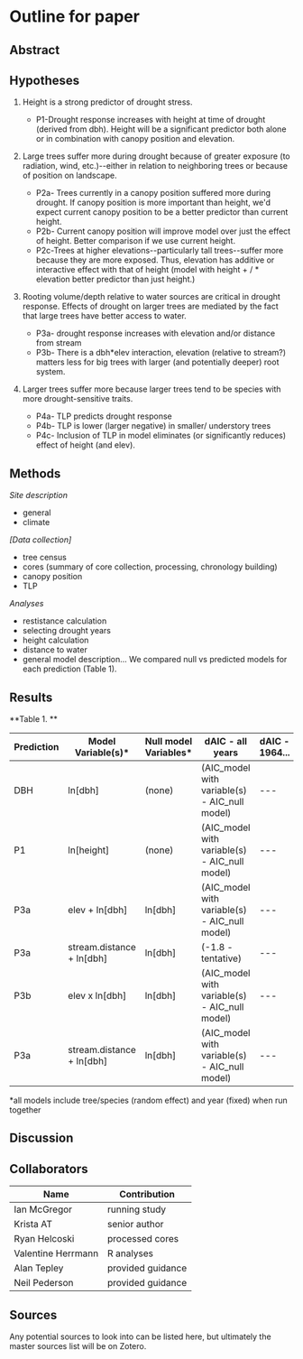 # Outline for paper

## Abstract


## Hypotheses
1. Height is a strong predictor of drought stress.

    * P1-Drought response increases with height at time of drought (derived from dbh). Height will be a significant predictor both alone or in combination with canopy position and elevation.

2. Large trees suffer more during drought because of greater exposure (to radiation, wind, etc.)--either in relation to neighboring trees or because of position on landscape.

    * P2a- Trees currently in a canopy position suffered more during drought. If canopy position is more important than height, we'd expect current canopy position to be a better predictor than current height.
    * P2b- Current canopy position will improve model over just the effect of height. Better comparison if we use current height.
    * P2c-Trees at higher elevations--particularly tall trees--suffer more because they are more exposed. Thus, elevation has additive or interactive effect with that of height (model with height + / * elevation better predictor than just height.)

3. Rooting volume/depth relative to water sources are critical in drought response. Effects of drought on larger trees are mediated by the fact that large trees have better access to water.
  
     * P3a- drought response increases with elevation and/or distance from stream
     * P3b- There is a dbh\*elev interaction, elevation (relative to stream?) matters less for big trees with larger (and potentially deeper) root system.
      
4. Larger trees suffer more because larger trees tend to be species with more drought-sensitive traits.

    * P4a- TLP predicts drought response
    * P4b- TLP is lower (larger negative) in smaller/ understory trees
    * P4c- Inclusion of TLP in model eliminates (or significantly reduces) effect of height (and elev).

## Methods 

*Site description*
- general
- climate

*[Data collection]*
- tree census
- cores (summary of core collection, processing, chronology building)
- canopy position
- TLP

*Analyses*
- restistance calculation
- selecting drought years
- height calculation
- distance to water
- general model description... We compared null vs predicted models for each prediction (Table 1).



## Results

**Table 1. **

Prediction | Model Variable(s)* | Null model Variables* | dAIC - all years | dAIC - 1964... 
--- | --- | --- | --- | --- 
DBH | ln[dbh] | (none) | (AIC_model with variable(s) - AIC_null model) | --- 
P1 | ln[height] | (none) | (AIC_model with variable(s) - AIC_null model) | --- 
P3a | elev + ln[dbh] | ln[dbh]  | (AIC_model with variable(s) - AIC_null model) | --- 
P3a | stream.distance + ln[dbh] | ln[dbh]  | (-1.8 - tentative) | --- 
P3b | elev x ln[dbh] | ln[dbh]  | (AIC_model with variable(s) - AIC_null model) | --- 
P3a | stream.distance + ln[dbh] | ln[dbh]  | (AIC_model with variable(s) - AIC_null model) | --- 

*all models include tree/species (random effect) and year (fixed) when run together

## Discussion


## Collaborators

|**Name**|**Contribution**|
|--------|----------------|
|Ian McGregor|running study|
|Krista AT|senior author|
|Ryan Helcoski|processed cores|
|Valentine Herrmann|R analyses|
|Alan Tepley|provided guidance|
|Neil Pederson|provided guidance|


## Sources
Any potential sources to look into can be listed here, but ultimately the master sources list will be on Zotero.
